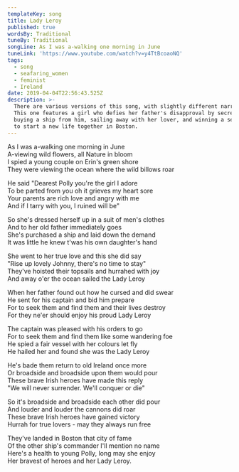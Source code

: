 ```yaml
---
templateKey: song
title: Lady Leroy
published: true
wordsBy: Traditional
tuneBy: Traditional
songLine: As I was a-walking one morning in June
tuneLink: 'https://www.youtube.com/watch?v=y4TtBcoaoNQ'
tags:
  - song
  - seafaring_women
  - feminist
  - Ireland
date: 2019-04-04T22:56:43.525Z
description: >-
  There are various versions of this song, with slightly different narratives.
  This one features a girl who defies her father's disapproval by secretly
  buying a ship from him, sailing away with her lover, and winning a sea battle
  to start a new life together in Boston.
---
```

As I was a-walking one morning in June\
A-viewing wild flowers, all Nature in bloom\
I spied a young couple on Erin's green shore\
They were viewing the ocean where the wild billows roar

He said "Dearest Polly you're the girl I adore\
To be parted from you oh it grieves my heart sore\
Your parents are rich love and angry with me\
And if I tarry with you, I ruined will be"

So she's dressed herself up in a suit of men's clothes\
And to her old father immediately goes\
She's purchased a ship and laid down the demand\
It was little he knew t'was his own daughter's hand

She went to her true love and this she did say\
"Rise up lovely Johnny, there's no time to stay"\
They've hoisted their topsails and hurrahed with joy\
And away o'er the ocean sailed the Lady Leroy

When her father found out how he cursed and did swear\
He sent for his captain and bid him prepare\
For to seek them and find them and their lives destroy\
For they ne'er should enjoy his proud Lady Leroy

The captain was pleased with his orders to go\
For to seek them and find them like some wandering foe\
He spied a fair vessel with her colours let fly\
He hailed her and found she was the Lady Leroy

He's bade them return to old Ireland once more\
Or broadside and broadside upon them would pour\
These brave Irish heroes have made this reply\
"We will never surrender. We'll conquer or die"

So it's broadside and broadside each other did pour\
And louder and louder the cannons did roar\
These brave Irish heroes have gained victory\
Hurrah for true lovers - may they always run free

They've landed in Boston that city of fame\
Of the other ship's commander I'll mention no name\
Here's a health to young Polly, long may she enjoy\
Her bravest of heroes and her Lady Leroy.
